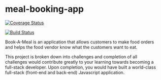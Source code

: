 # meal-booking-app

[![Coverage Status](https://coveralls.io/repos/github/okikiola11/meal-booking-app/badge.svg?branch=ch-integrate-travis-%23164079718)](https://coveralls.io/github/okikiola11/meal-booking-app?branch=ch-integrate-travis-%23164079718)

[![Build Status](https://travis-ci.org/okikiola11/meal-booking-app.svg?branch=ch-integrate-travis-%23164079718)](https://travis-ci.org/okikiola11/meal-booking-app)

Book-A-Meal is an application that allows customers to make food orders and helps the food
vendor know what the customers want to eat.

This project is broken down into challenges and completion of all challenges would contribute
greatly to your learning towards becoming a full-stack developer. Upon completion, you would
have built a world-class full-stack (front-end and back-end) Javascript application.
